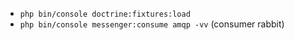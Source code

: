 - `php bin/console doctrine:fixtures:load`
- `php bin/console messenger:consume amqp -vv` (consumer rabbit) 